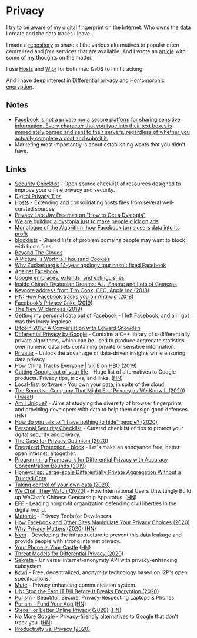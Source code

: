 # Privacy

I try to be aware of my digital fingerprint on the Internet. Who owns the data I create and the data traces I leave.

I made a [repository](https://github.com/nikitavoloboev/privacy-respecting) to share all the various alternatives to popular often centralized and _free_ services that are available. And I wrote an [article](https://medium.com/@nikitavoloboev/like-a-dog-on-a-leash-c0cdb8839079) with some of my thoughts on the matter.

I use [Hosts](https://github.com/StevenBlack/hosts) and [Wipr](https://itunes.apple.com/nl/app/wipr/id1320666476?l=en&mt=12) for both mac & iOS to limit tracking.

And I have deep interest in [Differential privacy](http://en.wikipedia.org/wiki/Differential_privacy) and [Homomorphic encryption](http://en.wikipedia.org/wiki/Homomorphic_encryption).

## Notes

- [Facebook is not a private nor a secure platform for sharing sensitive information. Every character that you type into their text boxes is immediately parsed and sent to their servers, regardless of whether you actually complete a post and submit it.](https://www.reddit.com/r/privacy/comments/79x7u3/facebook_employees_just_opened_a_privately_shared/)
- Marketing most importantly is about establishing wants that you didn't have.

## Links

- [Security Checklist](https://securitycheckli.st/) - Open source checklist of resources designed to improve your online privacy and security.
- [Digital Privacy Tips](https://bluz71.github.io/2018/06/20/digital-privacy-tips.html)
- [Hosts](https://github.com/StevenBlack/hosts) - Extending and consolidating hosts files from several well-curated sources.
- [Privacy Lab: Jay Freeman on "How to Get a Dystopia"](https://air.mozilla.org/privacy-lab-orchid/)
- [We are building a dystopia just to make people click on ads](https://www.ted.com/talks/zeynep_tufekci_we_re_building_a_dystopia_just_to_make_people_click_on_ads#t-8834)
- [Monologue of the Algorithm: how Facebook turns users data into its profit](https://vimeo.com/249633335)
- [blocklists](https://github.com/jmdugan/blocklists) - Shared lists of problem domains people may want to block with hosts files.
- [Beyond The Clouds](https://ind.ie/beyond-the-clouds/)
- [A Picture Is Worth a Thousand Cookies](https://blog.halide.cam/a-picture-is-worth-a-thousand-cookies-8400efa3d650)
- [Why Zuckerberg’s 14-year apology tour hasn’t fixed Facebook](https://www.wired.com/story/why-zuckerberg-15-year-apology-tour-hasnt-fixed-facebook/)
- [Against Facebook](https://0xadada.pub/2018/05/01/against-facebook/)
- [Google embraces, extends, and extinguishes](http://drewdevault.com/2018/05/03/Google-embraces-extends-extinguishes.html)
- [Inside China’s Dystopian Dreams: A.I., Shame and Lots of Cameras](https://www.nytimes.com/2018/07/08/business/china-surveillance-technology.html)
- [Keynote address from Tim Cook, CEO, Apple Inc (2018)](https://www.youtube.com/watch?v=kVhOLkIs20A)
- [HN: How Facebook tracks you on Android (2018)](https://news.ycombinator.com/item?id=18788658)
- [Facebook’s Privacy Cake (2019)](https://stratechery.com/2019/facebooks-privacy-cake/)
- [The New Wilderness (2019)](https://idlewords.com/2019/06/the_new_wilderness.htm)
- [Getting my personal data out of Facebook](https://ruben.verborgh.org/facebook/) - I left Facebook, and all I got was this lousy legalese.
- [Bitcoin 2019: A Conversation with Edward Snowden](https://www.youtube.com/watch?v=w7XpI0fRnIg)
- [Differential Privacy by Google](https://github.com/google/differential-privacy) - Contains a C++ library of ε-differentially private algorithms, which can be used to produce aggregate statistics over numeric data sets containing private or sensitive information.
- [Privatar](https://www.privitar.com/) - Unlock the advantage of data-driven insights while ensuring data privacy.
- [How China Tracks Everyone | VICE on HBO (2019)](https://www.youtube.com/watch?v=CLo3e1Pak-Y)
- [Cutting Google out of your life](https://github.com/tycrek/degoogle) - Huge list of alternatives to Google products. Privacy tips, tricks, and links. ([HN](https://news.ycombinator.com/item?id=24245817))
- [Local-first software](https://www.inkandswitch.com/local-first.html) - You own your data, in spite of the cloud.
- [The Secretive Company That Might End Privacy as We Know It (2020)](https://www.nytimes.com/2020/01/18/technology/clearview-privacy-facial-recognition.html) ([Tweet](https://twitter.com/kevinakwok/status/1218621849971507200))
- [Am I Unique?](https://amiunique.org/) - Aims at studying the diversity of browser fingerprints and providing developers with data to help them design good defenses. ([HN](https://news.ycombinator.com/item?id=22148512))
- [How do you talk to "I have nothing to hide" people? (2020)](https://lobste.rs/s/6yrndd/how_do_you_talk_i_have_nothing_hide_people)
- [Personal Security Checklist](https://github.com/Lissy93/personal-security-checklist) - Curated checklist of tips to protect your dgital security and privacy.
- [The Case for Privacy Optimism (2020)](https://benmgarfinkel.wordpress.com/2020/03/09/privacy-optimism-2/)
- [Energized Protection - block](https://github.com/EnergizedProtection/block) - Let's make an annoyance free, better open internet, altogether.
- [Programming Framework for Differential Privacy with Accuracy Concentration Bounds (2019)](https://arxiv.org/pdf/1909.07918.pdf)
- [Honeycrisp: Large-scale Differentially Private Aggregation Without a Trusted Core](https://www.cis.upenn.edu/~ahae/papers/honeycrisp-tr.pdf)
- [Taking control of your own data (2020)](https://0x46.net/thoughts/2020/05/02/self-hosting/)
- [We Chat, They Watch (2020)](https://citizenlab.ca/2020/05/we-chat-they-watch/) - How International Users Unwittingly Build up WeChat’s Chinese Censorship Apparatus. ([HN](https://news.ycombinator.com/item?id=23109997))
- [EFF](https://www.eff.org/) - Leading nonprofit organization defending civil liberties in the digital world.
- [Metomic](https://metomic.io/) - Privacy Tools for Developers.
- [How Facebook and Other Sites Manipulate Your Privacy Choices (2020)](https://www.wired.com/story/facebook-social-media-privacy-dark-patterns/)
- [Why Privacy Matters (2020)](https://thistooshallgrow.com/blog/privacy-security-roundup) ([HN](https://news.ycombinator.com/item?id=24341079))
- [Nym](https://nymtech.net/) - Developing the infrastructure to prevent this data leakage and provide people with strong internet privacy.
- [Your Phone Is Your Castle](https://puri.sm/posts/your-phone-is-your-castle/) ([HN](https://news.ycombinator.com/item?id=24463347))
- [Threat Models for Differential Privacy (2020)](https://www.nist.gov/blogs/cybersecurity-insights/threat-models-differential-privacy)
- [Sekreta](https://gitlab.com/sekreta/sekreta/) - Universal internet-anonymity API with privacy-enhancing subsystem.
- [Kovri](https://gitlab.com/kovri-project/kovri/) - Free, decentralized, anonymity technology based on I2P's open specifications.
- [Mute](https://mute.one/) - Privacy enhancing communication system.
- [HN: Stop the Earn IT Bill Before It Breaks Encryption (2020)](https://news.ycombinator.com/item?id=24695373)
- [Purism](https://puri.sm/) - Beautiful, Secure, Privacy-Respecting Laptops & Phones.
- [Purism – Fund Your App](https://puri.sm/fund-your-app/) ([HN](https://news.ycombinator.com/item?id=24721913))
- [Steps For Better Online Privacy (2020)](https://www.npr.org/2020/10/09/922262686/your-technology-is-tracking-you-take-these-steps-for-better-online-privacy) ([HN](https://news.ycombinator.com/item?id=24807980))
- [No More Google](https://nomoregoogle.com/) - Privacy-friendly alternatives to Google that don't track you. ([HN](https://news.ycombinator.com/item?id=24972669))
- [Productivity vs. Privacy (2020)](https://jessems.com/productivity-vs-privacy)
